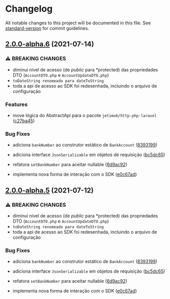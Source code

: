 # Changelog

All notable changes to this project will be documented in this file. See [standard-version](https://github.com/conventional-changelog/standard-version) for commit guidelines.

## [2.0.0-alpha.6](https://github.com/jetimob/juno-sdk-php-laravel/compare/v1.1.2...v2.0.0-alpha.6) (2021-07-14)


### ⚠ BREAKING CHANGES

* diminui nível de acesso (de *public* para *protected) das propriedades DTO (`AccountDTO.php` e `AccountUpdateDTO.php`)
* `toDateString renomeado para dateToString`
* toda a api de acesso ao SDK foi redesenhada, incluindo o arquivo de configuração

### Features

* move lógica do AbstractApi para o pacote `jetimob/http-php-laravel` ([c27ba45](https://github.com/jetimob/juno-sdk-php-laravel/commit/c27ba456c1a1c16c6acfa2a704d7b4a82942a3cb))


### Bug Fixes

* adiciona `bankNumber` ao construtor estático de `BankAccount` ([8393199](https://github.com/jetimob/juno-sdk-php-laravel/commit/83931996e98faf3a1e7d9dbe51d5f48a9f1dcec1))
* adiciona interface `JsonSerializable` em objetos de requisição ([bc5dc65](https://github.com/jetimob/juno-sdk-php-laravel/commit/bc5dc6527311bbb36b3e646cd627f5d83e886421))
* refatora `setBankNumber` para aceitar nullable ([6d9ac92](https://github.com/jetimob/juno-sdk-php-laravel/commit/6d9ac921cb055d435bd15cf7905c9f76850928e5))


* implementa nova forma de interação com o SDK ([e0c67ad](https://github.com/jetimob/juno-sdk-php-laravel/commit/e0c67ad15207df939c3e9cd466ba61cd6cabdebc))

## [2.0.0-alpha.5](https://github.com/jetimob/juno-sdk-php-laravel/compare/v1.1.2...v2.0.0-alpha.5) (2021-07-12)

### ⚠ BREAKING CHANGES

* diminui nível de acesso (de *public* para *protected) das propriedades DTO (`AccountDTO.php` e `AccountUpdateDTO.php`)
* `toDateString renomeado para dateToString`
* toda a api de acesso ao SDK foi redesenhada, incluindo o arquivo de configuração

### Bug Fixes

* adiciona `bankNumber` ao construtor estático de `BankAccount` ([8393199](https://github.com/jetimob/juno-sdk-php-laravel/commit/83931996e98faf3a1e7d9dbe51d5f48a9f1dcec1))
* adiciona interface `JsonSerializable` em objetos de requisição ([bc5dc65](https://github.com/jetimob/juno-sdk-php-laravel/commit/bc5dc6527311bbb36b3e646cd627f5d83e886421))
* refatora `setBankNumber` para aceitar nullable ([6d9ac92](https://github.com/jetimob/juno-sdk-php-laravel/commit/6d9ac921cb055d435bd15cf7905c9f76850928e5))


* implementa nova forma de interação com o SDK ([e0c67ad](https://github.com/jetimob/juno-sdk-php-laravel/commit/e0c67ad15207df939c3e9cd466ba61cd6cabdebc))

